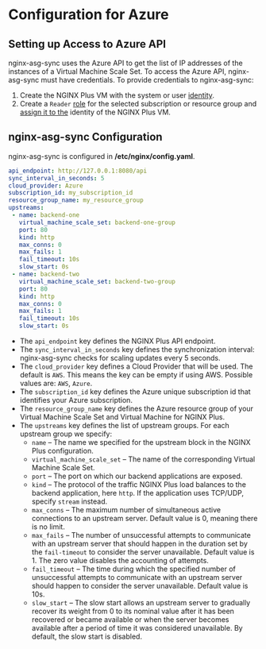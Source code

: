 # Configuration for Azure

## Setting up Access to Azure API

nginx-asg-sync uses the Azure API to get the list of IP addresses of the instances of a Virtual Machine Scale Set. To access the Azure API, nginx-asg-sync must have credentials. To provide credentials to nginx-asg-sync:

1. Create the NGINX Plus VM with the system or user [identity](https://docs.microsoft.com/en-us/azure/active-directory/managed-identities-azure-resources/qs-configure-portal-windows-vm#system-assigned-managed-identity).
2. Create a `Reader` [role](https://docs.microsoft.com/en-us/azure/role-based-access-control/overview) for the selected subscription or resource group and [assign it to the](https://docs.microsoft.com/en-gb/azure/role-based-access-control/role-assignments-portal#add-a-role-assignment) identity of the NGINX Plus VM.

## nginx-asg-sync Configuration

nginx-asg-sync is configured in **/etc/nginx/config.yaml**.

```yaml
api_endpoint: http://127.0.0.1:8080/api
sync_interval_in_seconds: 5
cloud_provider: Azure
subscription_id: my_subscription_id
resource_group_name: my_resource_group
upstreams:
 - name: backend-one
   virtual_machine_scale_set: backend-one-group
   port: 80
   kind: http
   max_conns: 0
   max_fails: 1
   fail_timeout: 10s
   slow_start: 0s
 - name: backend-two
   virtual_machine_scale_set: backend-two-group
   port: 80
   kind: http
   max_conns: 0
   max_fails: 1
   fail_timeout: 10s
   slow_start: 0s
```

* The `api_endpoint` key defines the NGINX Plus API endpoint.
* The `sync_interval_in_seconds` key defines the synchronization interval: nginx-asg-sync checks for scaling updates every 5 seconds.
* The `cloud_provider` key defines a Cloud Provider that will be used. The default is `AWS`. This means the key can be empty if using AWS. Possible values are: `AWS`, `Azure`.
* The `subscription_id` key defines the Azure unique subscription id that identifies your Azure subscription.
* The `resource_group_name` key defines the Azure resource group of your Virtual Machine Scale Set and Virtual Machine for NGINX Plus.
* The `upstreams` key defines the list of upstream groups. For each upstream group we specify:
  * `name` – The name we specified for the upstream block in the NGINX Plus configuration.
  * `virtual_machine_scale_set` – The name of the corresponding Virtual Machine Scale Set.
  * `port` – The port on which our backend applications are exposed.
  * `kind` – The protocol of the traffic NGINX Plus load balances to the backend application, here `http`. If the application uses TCP/UDP, specify `stream` instead.
  * `max_conns` – The maximum number of simultaneous active connections to an upstream server. Default value is 0, meaning there is no limit.
  * `max_fails` – The number of unsuccessful attempts to communicate with an upstream server that should happen in the duration set by the `fail-timeout` to consider the server unavailable. Default value is 1. The zero value disables the accounting of attempts.
  * `fail_timeout` – The time during which the specified number of unsuccessful attempts to communicate with an upstream server should happen to consider the server unavailable. Default value is 10s.
  * `slow_start` – The slow start allows an upstream server to gradually recover its weight from 0 to its nominal value after it has been recovered or became available or when the server becomes available after a period of time it was considered unavailable. By default, the slow start is disabled.
